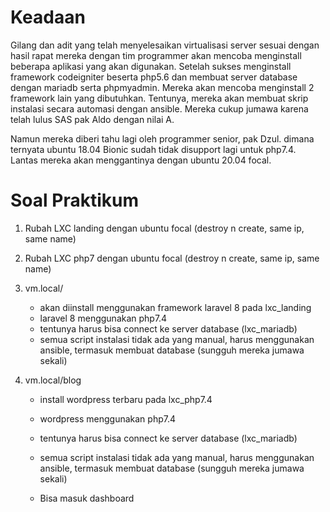 # Keadaan

Gilang dan adit yang telah menyelesaikan virtualisasi server sesuai dengan hasil rapat mereka dengan tim programmer akan mencoba menginstall beberapa aplikasi yang akan digunakan. Setelah sukses menginstall framework codeigniter beserta php5.6 dan membuat server database dengan mariadb serta phpmyadmin. Mereka akan mencoba menginstall 2 framework lain yang dibutuhkan. Tentunya, mereka akan membuat skrip instalasi secara automasi dengan ansible. Mereka cukup jumawa karena telah lulus SAS pak Aldo dengan nilai A.

Namun mereka diberi tahu lagi oleh programmer senior, pak Dzul. dimana ternyata ubuntu 18.04 Bionic sudah tidak disupport lagi untuk php7.4. Lantas mereka akan menggantinya dengan ubuntu 20.04 focal.

# Soal Praktikum

1. Rubah LXC landing dengan ubuntu focal (destroy n create, same ip, same name)

2. Rubah LXC php7 dengan ubuntu focal (destroy n create, same ip, same name)

3. vm.local/

   - akan diinstall menggunakan framework laravel 8 pada lxc_landing
   - laravel 8 menggunakan php7.4
   - tentunya harus bisa connect ke server database (lxc_mariadb)
   - semua script instalasi tidak ada yang manual, harus menggunakan ansible, termasuk membuat database (sungguh mereka jumawa sekali)

4. vm.local/blog

   - install wordpress terbaru pada lxc_php7.4

   - wordpress menggunakan php7.4

   - tentunya harus bisa connect ke server database (lxc_mariadb)

   - semua script instalasi tidak ada yang manual, harus menggunakan ansible, termasuk membuat database (sungguh mereka jumawa sekali)

   - Bisa masuk dashboard

   

   